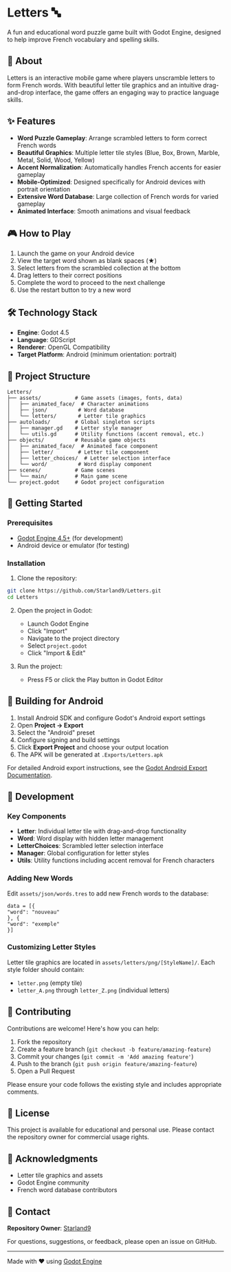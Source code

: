 # Letters 🔤

A fun and educational word puzzle game built with Godot Engine, designed to help improve French vocabulary and spelling skills.

## 📖 About

Letters is an interactive mobile game where players unscramble letters to form French words. With beautiful letter tile graphics and an intuitive drag-and-drop interface, the game offers an engaging way to practice language skills.

## ✨ Features

- **Word Puzzle Gameplay**: Arrange scrambled letters to form correct French words
- **Beautiful Graphics**: Multiple letter tile styles (Blue, Box, Brown, Marble, Metal, Solid, Wood, Yellow)
- **Accent Normalization**: Automatically handles French accents for easier gameplay
- **Mobile-Optimized**: Designed specifically for Android devices with portrait orientation
- **Extensive Word Database**: Large collection of French words for varied gameplay
- **Animated Interface**: Smooth animations and visual feedback

## 🎮 How to Play

1. Launch the game on your Android device
2. View the target word shown as blank spaces (★)
3. Select letters from the scrambled collection at the bottom
4. Drag letters to their correct positions
5. Complete the word to proceed to the next challenge
6. Use the restart button to try a new word

## 🛠️ Technology Stack

- **Engine**: Godot 4.5
- **Language**: GDScript
- **Renderer**: OpenGL Compatibility
- **Target Platform**: Android (minimum orientation: portrait)

## 📁 Project Structure

```
Letters/
├── assets/           # Game assets (images, fonts, data)
│   ├── animated_face/  # Character animations
│   ├── json/          # Word database
│   └── letters/       # Letter tile graphics
├── autoloads/        # Global singleton scripts
│   ├── manager.gd    # Letter style manager
│   └── utils.gd      # Utility functions (accent removal, etc.)
├── objects/          # Reusable game objects
│   ├── animated_face/  # Animated face component
│   ├── letter/        # Letter tile component
│   ├── letter_choices/  # Letter selection interface
│   └── word/          # Word display component
├── scenes/           # Game scenes
│   └── main/         # Main game scene
└── project.godot     # Godot project configuration
```

## 🚀 Getting Started

### Prerequisites

- [Godot Engine 4.5+](https://godotengine.org/download) (for development)
- Android device or emulator (for testing)

### Installation

1. Clone the repository:
```bash
git clone https://github.com/Starland9/Letters.git
cd Letters
```

2. Open the project in Godot:
   - Launch Godot Engine
   - Click "Import"
   - Navigate to the project directory
   - Select `project.godot`
   - Click "Import & Edit"

3. Run the project:
   - Press F5 or click the Play button in Godot Editor

## 📱 Building for Android

1. Install Android SDK and configure Godot's Android export settings
2. Open **Project → Export**
3. Select the "Android" preset
4. Configure signing and build settings
5. Click **Export Project** and choose your output location
6. The APK will be generated at `.Exports/Letters.apk`

For detailed Android export instructions, see the [Godot Android Export Documentation](https://docs.godotengine.org/en/stable/tutorials/export/exporting_for_android.html).

## 🔧 Development

### Key Components

- **Letter**: Individual letter tile with drag-and-drop functionality
- **Word**: Word display with hidden letter management
- **LetterChoices**: Scrambled letter selection interface
- **Manager**: Global configuration for letter styles
- **Utils**: Utility functions including accent removal for French characters

### Adding New Words

Edit `assets/json/words.tres` to add new French words to the database:

```gdscript
data = [{
"word": "nouveau"
}, {
"word": "exemple"
}]
```

### Customizing Letter Styles

Letter tile graphics are located in `assets/letters/png/[StyleName]/`. Each style folder should contain:
- `letter.png` (empty tile)
- `letter_A.png` through `letter_Z.png` (individual letters)

## 🤝 Contributing

Contributions are welcome! Here's how you can help:

1. Fork the repository
2. Create a feature branch (`git checkout -b feature/amazing-feature`)
3. Commit your changes (`git commit -m 'Add amazing feature'`)
4. Push to the branch (`git push origin feature/amazing-feature`)
5. Open a Pull Request

Please ensure your code follows the existing style and includes appropriate comments.

## 📄 License

This project is available for educational and personal use. Please contact the repository owner for commercial usage rights.

## 🙏 Acknowledgments

- Letter tile graphics and assets
- Godot Engine community
- French word database contributors

## 📧 Contact

**Repository Owner**: [Starland9](https://github.com/Starland9)

For questions, suggestions, or feedback, please open an issue on GitHub.

---

Made with ❤️ using [Godot Engine](https://godotengine.org/)
